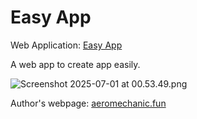 # Easy App

Web Application: [Easy App](https://easy-app-am.vercel.app/)

A web app to create app easily.

![Screenshot 2025-07-01 at 00.53.49.png](https://s2.loli.net/2025/07/01/mA6REUwxsO9X21k.png)

Author's webpage: [aeromechanic.fun](https://aeromechanic.fun)
